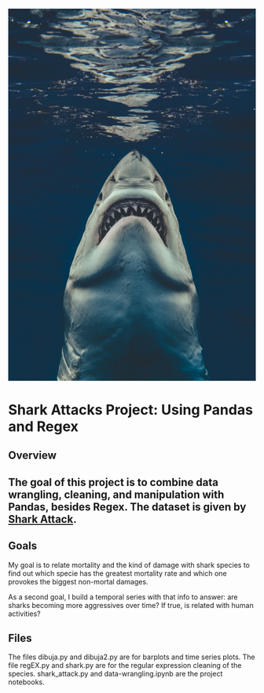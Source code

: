 ![W-Shark](https://github.com/YonatanRA/Shark-attacks-project_pandas-and-regex/blob/master/w_shark.jpg)

# Shark Attacks Project: Using Pandas and Regex

## Overview

The goal of this project is to combine data wrangling, cleaning, and manipulation with Pandas, besides Regex. The dataset is given by [Shark Attack](https://www.kaggle.com/teajay/global-shark-attacks). 
---

## Goals

My goal is to relate mortality and the kind of damage with shark species to find out which specie has the greatest mortality rate and which one provokes the biggest non-mortal damages. 


As a second goal, I build a temporal series with that info to answer: are sharks becoming more aggressives over time? If true, is related with human activities?

## Files

The files dibuja.py and dibuja2.py are for barplots and time series plots. The file regEX.py and shark.py are for the regular expression cleaning of the species. shark_attack.py and data-wrangling.ipynb are the project notebooks. 

